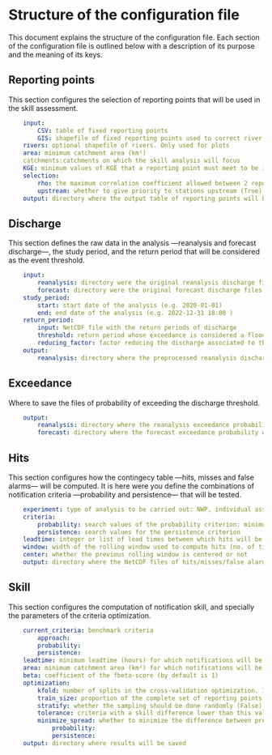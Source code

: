 # Structure of the configuration file

This document explains the structure of the configuration file. Each section of the configuration file is outlined below with a description of its purpose and the meaning of its keys.

## Reporting points

This section configures the selection of reporting points that will be used in the skill assessment.

```yaml
    input: 
        CSV: table of fixed reporting points
        GIS: shapefile of fixed reporting points used to correct river and catchment names, and add the Pfafstetter code
    rivers: optional shapefile of rivers. Only used for plots
    area: minimum catchment area (km²)
    catchments:catchments on which the skill analysis will focus
    KGE: minimum values of KGE that a reporting point must meet to be included in the skill assessment
    selection:
        rho: the maximum correlation coefficient allowed between 2 reporting points
        upstream: whether to give priority to stations upstream (True) or downstream (False) reporting points
    output: directory where the output table of reporting points will be saved
```
   
## Discharge

This section defines the raw data in the analysis —reanalysis and forecast discharge—, the study period, and the return period that will be considered as the event threshold.

```yaml
    input:
        reanalysis: directory were the original reanalysis discharge files are stored
        forecast: directory were the original forecast discharge files are stored
    study_period:
        start: start date of the analysis (e.g. 2020-01-01)
        end: end date of the analysis (e.g. 2022-12-31 18:00 )
    return_period:
        input: NetCDF file with the return periods of discharge
        threshold: return period whose exceedance is considered a flood event
        reducing_factor: factor reducing the discharge associated to the previous return period (not necessary)
    output:
        reanalysis: directory where the preprocessed reanalysis discharge will be saved
```
 
## Exceedance

Where to save the files of probability of exceeding the discharge threshold.

```yaml
    output:
        reanalysis: directory where the reanalysis exceedance probability will be saved
        forecast: directory where the forecast exceedance probability will be saved
```

## Hits

This section configures how the contingecy table —hits, misses and false alarms— will be computed. It is here were you define the combinations of notification criteria —probability and persistence— that will be tested.

```yaml
    experiment: type of analysis to be carried out: NWP, individual assessment of meteo models; COMB, assessment of the combination of models
    criteria:
        probability: search values of the probability criterion: minimum, maximum and step
        persistence: search values for the persistence criterion
    leadtime: integer or list of lead times between which hits will be computed
    window: width of the rolling window used to compute hits (no. of timesteps) to allow for a time shift between forecast and observation
    center: whether the previous rolling window is centered or not
    output: directory where the NetCDF files of hits/misses/false alarms will be stored
```

## Skill

This section configures the computation of notification skill, and specially the parameters of the criteria optimization.

```yaml
    current_criteria: benchmark criteria
        approach:
        probability:
        persistence:
    leadtime: minimum leadtime (hours) for which notifications will be issued
    area: minimum catchment area (km²) for which notifications will be issued
    beta: coefficient of the fbeta-score (by default is 1)
    optimization:
        kfold: number of splits in the cross-validation optimization. If None, cross-validation will not be applied
        train_size: proportion of the complete set of reporting points in each cross-validation subset
        stratify: whether the sampling should be done randomly (False) or based on the number of "observed" events (True)
        tolerance: criteria with a skill difference lower than this value will be considered equally-performing
        minimize_spread: whether to minimize the difference between precision and recall among criteria performing similarly in terms of fscore
            probability:
            persistence:
    output: directory where results will be saved
```